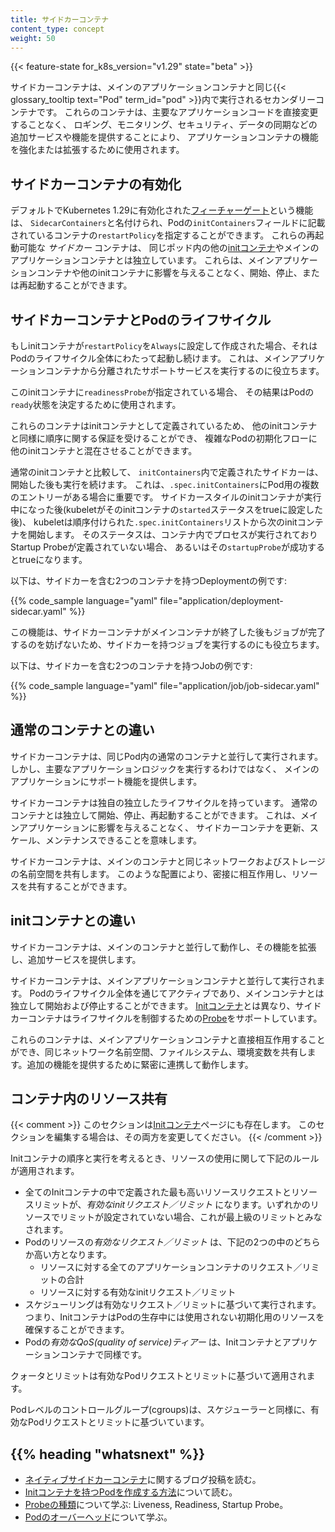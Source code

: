 ```yaml
---
title: サイドカーコンテナ
content_type: concept
weight: 50
---
```


<!-- overview -->
{{< feature-state for_k8s_version="v1.29" state="beta" >}}

サイドカーコンテナは、メインのアプリケーションコンテナと同じ{{< glossary_tooltip text="Pod" term_id="pod" >}}内で実行されるセカンダリーコンテナです。
これらのコンテナは、主要なアプリケーションコードを直接変更することなく、
ロギング、モニタリング、セキュリティ、データの同期などの追加サービスや機能を提供することにより、
アプリケーションコンテナの機能を強化または拡張するために使用されます。

<!-- body -->

## サイドカーコンテナの有効化

デフォルトでKubernetes 1.29に有効化された[フィーチャーゲート](/docs/reference/command-line-tools-reference/feature-gates/)という機能は、
`SidecarContainers`と名付けられ、Podの`initContainers`フィールドに記載されているコンテナの`restartPolicy`を指定することができます。
これらの再起動可能な _サイドカー_ コンテナは、
同じポッド内の他の[initコンテナ](/docs/concepts/workloads/pods/init-containers/)やメインのアプリケーションコンテナとは独立しています。
これらは、メインアプリケーションコンテナや他のinitコンテナに影響を与えることなく、開始、停止、または再起動することができます。

## サイドカーコンテナとPodのライフサイクル

もしinitコンテナが`restartPolicy`を`Always`に設定して作成された場合、それはPodのライフサイクル全体にわたって起動し続けます。
これは、メインアプリケーションコンテナから分離されたサポートサービスを実行するのに役立ちます。

このinitコンテナに`readinessProbe`が指定されている場合、
その結果はPodの`ready`状態を決定するために使用されます。

これらのコンテナはinitコンテナとして定義されているため、
他のinitコンテナと同様に順序に関する保証を受けることができ、
複雑なPodの初期化フローに他のinitコンテナと混在させることができます。

通常のinitコンテナと比較して、
`initContainers`内で定義されたサイドカーは、開始した後も実行を続けます。
これは、`.spec.initContainers`にPod用の複数のエントリーがある場合に重要です。
サイドカースタイルのinitコンテナが実行中になった後(kubeletがそのinitコンテナの`started`ステータスをtrueに設定した後)、
kubeletは順序付けられた`.spec.initContainers`リストから次のinitコンテナを開始します。
そのステータスは、コンテナ内でプロセスが実行されておりStartup Probeが定義されていない場合、
あるいはその`startupProbe`が成功するとtrueになります。

以下は、サイドカーを含む2つのコンテナを持つDeploymentの例です:

{{% code_sample language="yaml" file="application/deployment-sidecar.yaml" %}}

この機能は、サイドカーコンテナがメインコンテナが終了した後もジョブが完了するのを妨げないため、サイドカーを持つジョブを実行するのにも役立ちます。

以下は、サイドカーを含む2つのコンテナを持つJobの例です:

{{% code_sample language="yaml" file="application/job/job-sidecar.yaml" %}}

## 通常のコンテナとの違い

サイドカーコンテナは、同じPod内の通常のコンテナと並行して実行されます。
しかし、主要なアプリケーションロジックを実行するわけではなく、
メインのアプリケーションにサポート機能を提供します。

サイドカーコンテナは独自の独立したライフサイクルを持っています。
通常のコンテナとは独立して開始、停止、再起動することができます。
これは、メインアプリケーションに影響を与えることなく、
サイドカーコンテナを更新、スケール、メンテナンスできることを意味します。

サイドカーコンテナは、メインのコンテナと同じネットワークおよびストレージの名前空間を共有します。
このような配置により、密接に相互作用し、リソースを共有することができます。

## initコンテナとの違い

サイドカーコンテナは、メインのコンテナと並行して動作し、その機能を拡張し、追加サービスを提供します。

サイドカーコンテナは、メインアプリケーションコンテナと並行して実行されます。
Podのライフサイクル全体を通じてアクティブであり、メインコンテナとは独立して開始および停止することができます。
[Initコンテナ](/docs/concepts/workloads/pods/init-containers/)とは異なり、サイドカーコンテナはライフサイクルを制御するための[Probe](/docs/concepts/workloads/pods/pod-lifecycle/#types-of-probe)をサポートしています。

これらのコンテナは、メインアプリケーションコンテナと直接相互作用することができ、同じネットワーク名前空間、ファイルシステム、環境変数を共有します。追加の機能を提供するために緊密に連携して動作します。

## コンテナ内のリソース共有

{{< comment >}}
このセクションは[Initコンテナ](/docs/concepts/workloads/pods/init-containers/)ページにも存在します。
このセクションを編集する場合は、その両方を変更してください。
{{< /comment >}}

Initコンテナの順序と実行を考えるとき、リソースの使用に関して下記のルールが適用されます。

* 全てのInitコンテナの中で定義された最も高いリソースリクエストとリソースリミットが、*有効なinitリクエスト／リミット* になります。いずれかのリソースでリミットが設定されていない場合、これが最上級のリミットとみなされます。
* Podのリソースの*有効なリクエスト／リミット* は、下記の2つの中のどちらか高い方となります。
  * リソースに対する全てのアプリケーションコンテナのリクエスト／リミットの合計
  * リソースに対する有効なinitリクエスト／リミット
* スケジューリングは有効なリクエスト／リミットに基づいて実行されます。つまり、InitコンテナはPodの生存中には使用されない初期化用のリソースを確保することができます。
* Podの*有効なQoS(quality of service)ティアー* は、Initコンテナとアプリケーションコンテナで同様です。

クォータとリミットは有効なPodリクエストとリミットに基づいて適用されます。

Podレベルのコントロールグループ(cgroups)は、スケジューラーと同様に、有効なPodリクエストとリミットに基づいています。

## {{% heading "whatsnext" %}}

* [ネイティブサイドカーコンテナ](/blog/2023/08/25/native-sidecar-containers/)に関するブログ投稿を読む。
* [Initコンテナを持つPodを作成する方法](/docs/tasks/configure-pod-container/configure-pod-initialization/#create-a-pod-that-has-an-init-container)について読む。
* [Probeの種類](/docs/concepts/workloads/pods/pod-lifecycle/#types-of-probe)について学ぶ: Liveness, Readiness, Startup Probe。
* [Podのオーバーヘッド](/docs/concepts/scheduling-eviction/pod-overhead/)について学ぶ。
